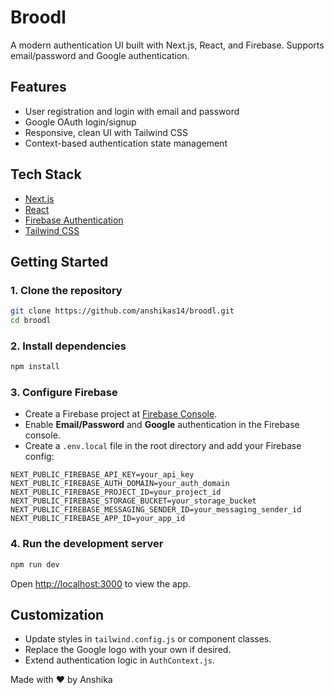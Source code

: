 # Broodl

A modern authentication UI built with Next.js, React, and Firebase. Supports email/password and Google authentication.

## Features

- User registration and login with email and password
- Google OAuth login/signup
- Responsive, clean UI with Tailwind CSS
- Context-based authentication state management

## Tech Stack

- [Next.js](https://nextjs.org/)
- [React](https://react.dev/)
- [Firebase Authentication](https://firebase.google.com/docs/auth)
- [Tailwind CSS](https://tailwindcss.com/)

## Getting Started

### 1. Clone the repository

```bash
git clone https://github.com/anshikas14/broodl.git
cd broodl
```

### 2. Install dependencies

```bash
npm install
```

### 3. Configure Firebase

- Create a Firebase project at [Firebase Console](https://console.firebase.google.com/).
- Enable **Email/Password** and **Google** authentication in the Firebase console.
- Create a `.env.local` file in the root directory and add your Firebase config:

```env
NEXT_PUBLIC_FIREBASE_API_KEY=your_api_key
NEXT_PUBLIC_FIREBASE_AUTH_DOMAIN=your_auth_domain
NEXT_PUBLIC_FIREBASE_PROJECT_ID=your_project_id
NEXT_PUBLIC_FIREBASE_STORAGE_BUCKET=your_storage_bucket
NEXT_PUBLIC_FIREBASE_MESSAGING_SENDER_ID=your_messaging_sender_id
NEXT_PUBLIC_FIREBASE_APP_ID=your_app_id
```

### 4. Run the development server

```bash
npm run dev
```

Open [http://localhost:3000](http://localhost:3000) to view the app.


## Customization

- Update styles in `tailwind.config.js` or component classes.
- Replace the Google logo with your own if desired.
- Extend authentication logic in `AuthContext.js`.


Made with ❤️ by Anshika